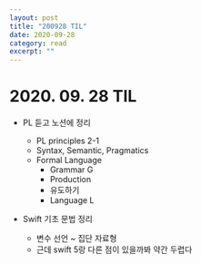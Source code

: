 ```yaml
---
layout: post
title: "200928 TIL" 
date: 2020-09-28
category: read 
excerpt: ""
---
```


# 2020. 09. 28 TIL

* PL 듣고 노션에 정리
  * PL principles 2-1
  * Syntax, Semantic, Pragmatics
  * Formal Language
    * Grammar G
    * Production
    * 유도하기
    * Language L

* Swift 기초 문법 정리
  * 변수 선언 ~ 집단 자료형
  * 근데 swift 5랑 다른 점이 있을까봐 약간 두렵다